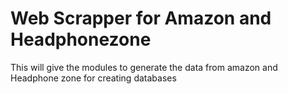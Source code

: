 # Web Scrapper for Amazon and Headphonezone
 This will give the modules to generate the data from amazon and Headphone zone for creating databases
